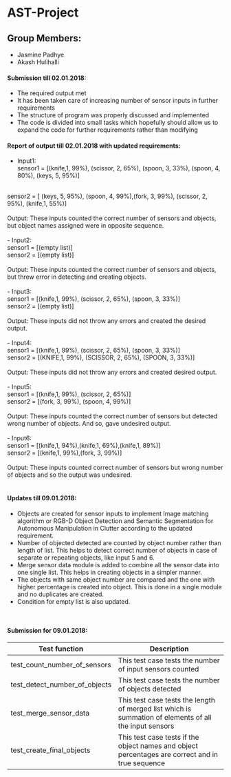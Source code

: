 # AST-Project

## Group Members:

* Jasmine Padhye
* Akash Hulihalli

#### Submission till 02.01.2018:
* The required output met
* It has been taken care of increasing number of sensor inputs in further requirements
* The structure of program was properly discussed and implemented
* The code is divided into small tasks which hopefully should allow us to expand the code for further requirements rather than modifying

#### Report of output till 02.01.2018 with updated requirements:
- Input1: <br>
sensor1 = [(knife,1, 99%), (scissor, 2, 65%), (spoon, 3, 33%), (spoon, 4, 80%), (keys, 5, 95%)]
<br>
sensor2 = [ (keys, 5, 95%), (spoon, 4, 99%),(fork, 3, 99%), (scissor, 2, 95%), (knife,1, 55%)]
<br>
<br>
Output:
These inputs counted the correct number of sensors and objects, 
but object names assigned were in opposite sequence.
<br>
<br>
- Input2:<br>
sensor1 = [(empty list)] <br>
sensor2 = [(empty list)] <br>
<br>
Output: 
These inputs counted the correct number of sensors and objects,
but threw error in detecting and creating objects.
<br>
<br>
- Input3: <br>
sensor1 = [(knife,1, 99%), (scissor, 2, 65%), (spoon, 3, 33%)] <br>
sensor2 = [(empty list)] <br>
<br>
Output:
These inputs did not throw any errors and created the desired output.
<br>
<br>
- Input4: <br>
sensor1 = [(knife,1, 99%), (scissor, 2, 65%), (spoon, 3, 33%)] <br>
sensor2 = [(KNIFE,1, 99%), (SCISSOR, 2, 65%), (SPOON, 3, 33%)] <br>
<br>
Output:
These inputs did not throw any errors and created desired output.
<br>
<br>
- Input5: <br>
sensor1 = [(knife,1, 99%), (scissor, 2, 65%)] <br>
sensor2 = [(fork, 3, 99%), (spoon, 4, 99%)] <br>
<br>
Output:
These inputs counted the correct number of sensors but detected wrong number of objects. And so, gave undesired output.
<br>
<br>
- Input6:<br>
sensor1 = [(knife,1, 94%),(knife,1, 69%),(knife,1, 89%)] <br>
sensor2 = [(knife,1, 99%),(fork, 3, 99%)] <br>
<br>
Output:
These inputs counted correct number of sensors but wrong number of objects and so the output was undesired.
<br>
<br>

#### Updates till 09.01.2018:

- Objects are created for sensor inputs to implement Image matching algorithm or RGB-D Object Detection and Semantic Segmentation for Autonomous Manipulation in Clutter according to the updated requirement.
- Number of objected detected are counted by object number rather than length of list.
This helps to detect correct number of objects in case of separate or repeating objects, like input 5 and 6.
- Merge sensor data module is added to combine all the sensor data into one single list. This helps in creating objects in a simpler manner.
- The objects with same object number are compared and the one with higher percentage is created into object. 
This is done in a single module and no duplicates are created.
- Condition for empty list is also updated.

<br>

#### Submission for 09.01.2018:

| Test function | Description |
|---------------|-------------|
| test_count_number_of_sensors | This test case tests the number of input sensors counted |
| test_detect_number_of_objects | This test case tests the number of objects detected |
| test_merge_sensor_data | This test case tests the length of merged list which is summation of elements of all the input sensors |
| test_create_final_objects | This test case tests if the object names and object percentages are correct and in true sequence |

